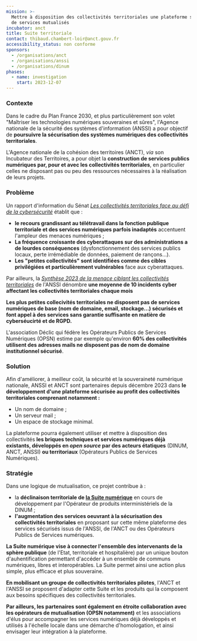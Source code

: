 ```yaml
---
mission: >-
  Mettre à disposition des collectivités territoriales une plateforme sécurisée
  de services mutualisés 
incubator: anct
title: Suite territoriale
contact: thibaud.chambert-loir@anct.gouv.fr
accessibility_status: non conforme
sponsors:
  - /organisations/anct
  - /organisations/anssi
  - /organisations/dinum
phases:
  - name: investigation
    start: 2023-12-07
---
```

### Contexte

Dans le cadre du Plan France 2030, et plus particulièrement son volet "Maîtriser les technologies numériques souveraines et sûres", l'Agence nationale de la sécurité des systèmes d'information (ANSSI) a pour objectif de **poursuivre la sécurisation des systèmes numériques des collectivités territoriales**. 

L'Agence nationale de la cohésion des territoires (ANCT), *via* son Incubateur des Territoires, a pour objet la **construction de services publics numériques par, pour et avec les collectivités territoriales**, en particulier celles ne disposant pas ou peu des ressources nécessaires à la réalisation de leurs projets. 

### Problème

Un rapport d'information du Sénat [*Les collectivités territoriales face au défi de la cybersécurité*](https://www.senat.fr/rap/r21-283/r21-283_mono.html) établit que : 
* **le recours grandissant au télétravail dans la fonction publique territoriale et des services numériques parfois inadaptés** accentuent l'ampleur des menaces numériques ; 
* **La fréquence croissante des cyberattaques sur des administrations a de lourdes conséquences** (dysfonctionnement des services publics locaux, perte irrémédiable de données, paiement de rançons...). 
* **Les "petites collectivités" sont identifiées comme des cibles privilégiées et particulièrement vulnérables** face aux cyberattaques.

Par ailleurs, la *[Synthèse 2023 de la menace ciblant les collectivités territoriales](https://www.cert.ssi.gouv.fr/uploads/CERTFR-2023-CTI-008.pdf)* de l'ANSSI dénombre **une moyenne de 10 incidents cyber affectant les collectivités territoriales chaque mois**

**Les plus petites collecivités territoriales ne disposent pas de services numériques de base (nom de domaine, email, stockage...) sécurisés et font appel à des services sans garantie suffisante en matière de cyberséucirté et de RGPD.**

L'association Déclic qui fédère les Opérateurs Publics de Services Numériques (OPSN) estime par exemple qu'environ **60% des collectivités utilisent des adresses mails ne disposent pas de nom de domaine institutionnel sécurisé**. 

### Solution

Afin d'améliorer, à meilleur coût, la sécurité et la souveraineté numérique nationale, ANSSI et ANCT sont partenaires depuis décembre 2023 dans **le développement d'une plateforme sécurisée au profit des collectivités territoriales comprenant notamment :**
* Un nom de domaine ; 
* Un serveur mail ; 
* Un espace de stockage minimal. 

La plateforme pourra également utiliser et mettre à disposition des collectivités **les briques techniques et services numériques déjà existants, développés en *open source* par des acteurs étatiques** (DINUM, ANCT, ANSSI) **ou territoriaux** (Opérateurs Publics de Services Numériques). 

### Stratégie

Dans une logique de mutualisation, ce projet contribue à :
- la **déclinaison territoriale de [la Suite numérique](https://beta.gouv.fr/startups/suite-numerique.html)** en cours de développement par l'Opérateur de produits interministériels de la DINUM ;
- **l'augmentation des services oeuvrant à la sécurisation des collectivités territoriales** en proposant sur cette même plateforme des services sécurisés issus de l'ANSSI, de l'ANCT ou des Opérateurs Publics de Services numériques.   

**La Suite numérique vise à connecter l'ensemble des intervenants de la sphère publique** (de l'Etat, territoriale et hospitalière) par un unique bouton d'auhentification permettant d'accéder à un ensemble de communs numériques, libres et interopérables. La Suite permet ainsi une action plus simple, plus efficace et plus souveraine. 

**En mobilisant un groupe de collectivités territoriales pilotes**, l'ANCT et l'ANSSI se proposent d'adapter cette Suite et les produits qui la composent aux besoins spécifiques des collectivités territoriales. 

**Par ailleurs, les partenaires sont également en étroite collaboration avec les opérateurs de mutualisation (OPSN notamment)** et les associations d'élus pour accompagner les services numériques déjà développés et utilisés à l'échelle locale dans une démarche d'homologation, et ainsi envisager leur intégration à la plateforme. 

